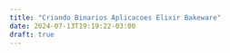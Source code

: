 ```yaml
---
title: "Criando Binarios Aplicacoes Elixir Bakeware"
date: 2024-07-13T19:19:22-03:00
draft: true
---
```


